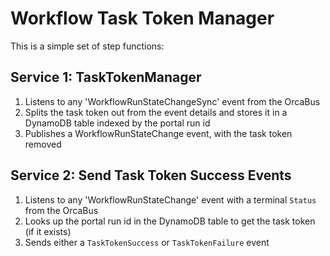 # Workflow Task Token Manager

This is a simple set of step functions:

## Service 1: TaskTokenManager

1. Listens to any 'WorkflowRunStateChangeSync' event from the OrcaBus
2. Splits the task token out from the event details and stores it in a DynamoDB table indexed by the portal run id
3. Publishes a WorkflowRunStateChange event, with the task token removed

## Service 2: Send Task Token Success Events

1. Listens to any 'WorkflowRunStateChange' event with a terminal `Status` from the OrcaBus
2. Looks up the portal run id in the DynamoDB table to get the task token (if it exists)
3. Sends either a `TaskTokenSuccess` or `TaskTokenFailure` event

